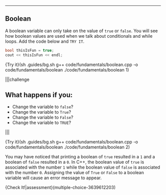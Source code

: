 ---

## Boolean
A boolean variable can only take on the value of `true` or `false`. You will see how boolean values are used when we talk about conditionals and while loops. Add the code below and `TRY IT`.

```c++
bool thisIsFun = true;
cout << thisIsFun << endl;
```

{Try it}(sh .guides/bg.sh g++ code/fundamentals/boolean.cpp -o code/fundamentals/boolean ./code/fundamentals/boolean 1)

|||challenge
## What happens if you:
* Change the variable to `false`?
* Change the variable to `True`?
* Change the variable to `False`?
* Change the variable to `TRUE`?

|||

{Try it}(sh .guides/bg.sh g++ code/fundamentals/boolean.cpp -o code/fundamentals/boolean ./code/fundamentals/boolean 2)

You may have noticed that printing a boolean of `true` resulted in a `1` and a boolean of `false` resulted in a `0`. In C++, the boolean value of `true` is associated with the number `1` while the boolean value of `false` is associated with the number `0`. Assigning the value of `True` or `False` to a boolean variable will cause an error message to appear.

{Check It!|assessment}(multiple-choice-3639612203)
